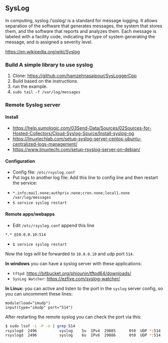 ## SysLog
In computing, syslog /ˈsɪslɒɡ/ is a standard for message logging. It allows separation of the software that generates messages, the system that stores them, and the software that reports and analyzes them. Each message is labeled with a facility code, indicating the type of system generating the message, and is assigned a severity level. 

https://en.wikipedia.org/wiki/Syslog


### Build A simple library to use syslog

1. Clone: https://github.com/hamzehnasajpour/SysLoggerCpp
2. Build based on the instructions.
3. run the example.
4. `sudo tail -f /var/log/messages`

### Remote Syslog server

#### Install
* https://help.sumologic.com/03Send-Data/Sources/02Sources-for-Hosted-Collectors/Cloud-Syslog-Source/Install-syslog-ng
* https://linuxtechlab.com/setup-syslog-server-centos-ubuntu-centralized-logs-management/
* https://www.linuxtechi.com/setup-rsyslog-server-on-debian/

#### Configuration
* Config file: `/etc/rsyslog.conf`
* Put logs to another log file: Add this line to config line and then restart the service:
 - `*.info;mail.none;authpriv.none;cron.none;local1.none     /var/log/messages`
 - `$ service syslog restart`
 
#### Remote apps/webapps
* Edit `/etc/rsyslog.conf` append this line
```
*.* @10.0.0.10:514
```
* `$ service syslog restart`

Now the logs will be forwarded to `10.0.0.10` and udp port `514`. 

**In windows** you can have a syslog server with these applications:
* `tftpd`: https://bitbucket.org/phjounin/tftpd64/downloads/
* `SysLog Watcher`: https://ezfive.com/syslog-watcher/

**In Linux:** you can active and listen to the port in the `syslog` server config, so you can uncomment these lines:
```
module(load="imudp")
input(type="imudp" port="514")
```
After restarting the remote syslog you can check the port via this:
```bash
$ sudo lsof -i -P -n | grep 514
rsyslogd  2496          syslog    5u  IPv4  29885      0t0  UDP *:514 
rsyslogd  2496          syslog    6u  IPv6  29886      0t0  UDP *:514 
```
